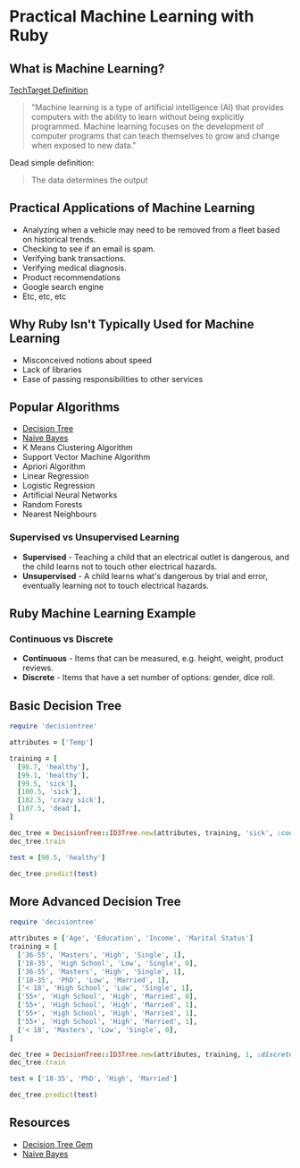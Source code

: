 # Practical Machine Learning with Ruby

## What is Machine Learning?

[TechTarget Definition](http://whatis.techtarget.com/definition/machine-learning)

> "Machine learning is a type of artificial intelligence (AI) that provides computers with the ability to learn without being explicitly programmed. Machine learning focuses on the development of computer programs that can teach themselves to grow and change when exposed to new data."

Dead simple definition:

> The data determines the output


## Practical Applications of Machine Learning

- Analyzing when a vehicle may need to be removed from a fleet based on historical trends.
- Checking to see if an email is spam.
- Verifying bank transactions.
- Verifying medical diagnosis.
- Product recommendations
- Google search engine
- Etc, etc, etc


## Why Ruby Isn't Typically Used for Machine Learning

- Misconceived notions about speed
- Lack of libraries
- Ease of passing responsibilities to other services


## Popular Algorithms

- [Decision Tree](https://github.com/igrigorik/decisiontree)
- [Naive Bayes](https://github.com/oasic/nbayes)
- K Means Clustering Algorithm
- Support Vector Machine Algorithm
- Apriori Algorithm
- Linear Regression
- Logistic Regression
- Artificial Neural Networks
- Random Forests
- Nearest Neighbours


### Supervised vs Unsupervised Learning

- **Supervised** - Teaching a child that an electrical outlet is dangerous, and the child learns not to touch other electrical hazards.
- **Unsupervised** - A child learns what's dangerous by trial and error, eventually learning not to touch electrical hazards.


## Ruby Machine Learning Example

### Continuous vs Discrete

- **Continuous** - Items that can be measured, e.g. height, weight, product reviews.
- **Discrete** - Items that have a set number of options: gender, dice roll.


## Basic Decision Tree

```ruby
require 'decisiontree'

attributes = ['Temp']

training = [
  [98.7, 'healthy'],
  [99.1, 'healthy'],
  [99.5, 'sick'],
  [100.5, 'sick'],
  [102.5, 'crazy sick'],
  [107.5, 'dead'],
]

dec_tree = DecisionTree::ID3Tree.new(attributes, training, 'sick', :continuous)
dec_tree.train

test = [98.5, 'healthy']

dec_tree.predict(test)
```


## More Advanced Decision Tree

```ruby
require 'decisiontree'

attributes = ['Age', 'Education', 'Income', 'Marital Status']
training = [
  ['36-55', 'Masters', 'High', 'Single', 1],
  ['18-35', 'High School', 'Low', 'Single', 0],
  ['36-55', 'Masters', 'High', 'Single', 1],
  ['18-35', 'PhD', 'Low', 'Married', 1],
  ['< 18', 'High School', 'Low', 'Single', 1],
  ['55+', 'High School', 'High', 'Married', 0],
  ['55+', 'High School', 'High', 'Married', 1],
  ['55+', 'High School', 'High', 'Married', 1],
  ['55+', 'High School', 'High', 'Married', 1],
  ['< 18', 'Masters', 'Low', 'Single', 0],
]

dec_tree = DecisionTree::ID3Tree.new(attributes, training, 1, :discrete)
dec_tree.train

test = ['18-35', 'PhD', 'High', 'Married']

dec_tree.predict(test)
```


## Resources

- [Decision Tree Gem](https://github.com/igrigorik/decisiontree)
- [Naive Bayes](https://github.com/oasic/nbayes)
